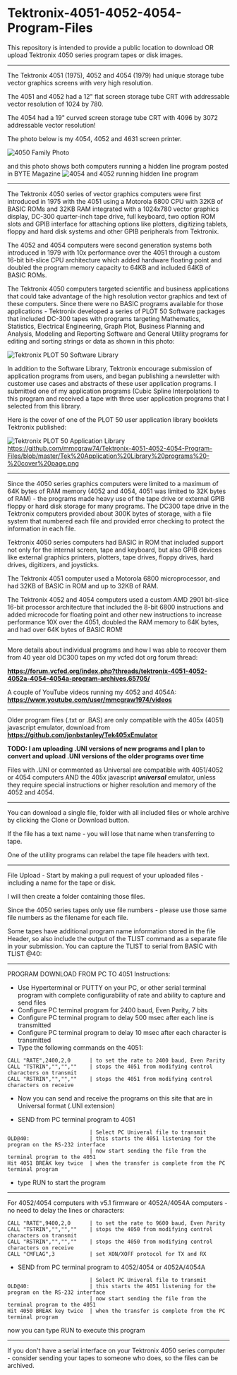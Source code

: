 # Tektronix-4051-4052-4054-Program-Files

This repository is intended to provide a public location to download OR upload Tektronix 4050 series program tapes or disk images.
**************
The Tektronix 4051 (1975), 4052 and 4054 (1979) had unique storage tube vector graphics screens with very high resolution.  

The 4051 and 4052 had a 12" flat screen storage tube CRT with addressable vector resolution of 1024 by 780.   


The 4054 had a 19" curved screen storage tube CRT with 4096 by 3072 addressable vector resolution!

The photo below is my 4054, 4052 and 4631 screen printer.

![4050 Family Photo](./4052%20and%204054%20highlighted.jpg)

and this photo shows both computers running a hidden line program posted in BYTE Magazine
![4054 and 4052 running hidden line program](./Tektronix%204052%20and%204054%20running%20hidden%20line%20program.png)

************************
The Tektronix 4050 series of vector graphics computers were first introduced in 1975 with the 4051 using a Motorola 6800 CPU with 32KB of BASIC ROMs and 32KB RAM integrated with a 1024x780 vector graphics display, DC-300 quarter-inch tape drive, full keyboard, two option ROM slots and GPIB interface for attaching options like plotters, digitizing tablets, floppy and hard disk systems and other GPIB peripherals from Tektronix.

The 4052 and 4054 computers were second generation systems both introduced in 1979 with 10x performance over the 4051 through a custom 16-bit bit-slice CPU architecture which added hardware floating point and doubled the program memory capacity to 64KB and included 64KB of BASIC ROMs.

The Tektronix 4050 computers targeted scientific and business applications that could take advantage of the high resolution vector graphics and text of these computers.  Since there were no BASIC programs available for those applications - Tektronix developed a series of PLOT 50 Software packages that included DC-300 tapes with programs targeting Mathematics, Statistics, Electrical Engineering, Graph Plot, Business Planning and Analysis, Modeling and Reporting Software and General Utility programs for editing and sorting strings or data as shown in this photo:

![Tektronix PLOT 50 Software Library](./Tektronix%20PLOT%2050%20Software.png)

In addition to the Software Library, Tektronix encourage submission of application programs from users, and began publishing a newsletter with customer use cases and abstracts of these user application programs.  I submitted one of my application programs (Cubic Spline Interpolation) to this program and received a tape with three user application programs that I selected from this library.

Here is the cover of one of the PLOT 50 user application library booklets Tektronix published:

![Tektronix PLOT 50 Application Library](./Tek%20Application%20Library%20programs%20-%20cover%20page.png)
https://github.com/mmcgraw74/Tektronix-4051-4052-4054-Program-Files/blob/master/Tek%20Application%20Library%20programs%20-%20cover%20page.png

************************

Since the 4050 series graphics computers were limited to a maximum of 64K bytes of RAM memory (4052 and 4054, 4051 was limited to 32K bytes of RAM) - the programs made heavy use of the tape drive or external GPIB floppy or hard disk storage for many programs.  The DC300 tape drive in the Tektronix computers provided about 300K bytes of storage, with a file system that numbered each file and provided error checking to protect the information in each file.

Tektronix 4050 series computers had BASIC in ROM that included support not only for the internal screen, tape and keyboard, but also GPIB devices like external graphics printers, plotters, tape drives, floppy drives, hard drives, digitizers, and joysticks.

The Tektronix 4051 computer used a Motorola 6800 microprocessor, and had 32KB of BASIC in ROM and up to 32KB of RAM.

The Tektronix 4052 and 4054 computers used a custom AMD 2901 bit-slice 16-bit processor architecture that included the 8-bit 6800 instructions and added microcode for floating point and other new instructions to increase performance 10X over the 4051, doubled the RAM memory to 64K bytes, and had over 64K bytes of BASIC ROM!

***********

More details about individual programs and how I was able to recover them from 40 year old DC300 tapes on my vcfed dot org forum thread:

**https://forum.vcfed.org/index.php?threads/tektronix-4051-4052-4052a-4054-4054a-program-archives.65705/**

A couple of YouTube videos running my 4052 and 4054A:
**https://www.youtube.com/user/mmcgraw1974/videos**
*********
Older program files (.txt or .BAS) are only compatible with the 405x (4051) javascript emulator, download from **https://github.com/jonbstanley/Tek405xEmulator**


**TODO: I am uploading .UNI versions of new programs and I plan to convert and upload .UNI versions of the older programs over time**

Files with .UNI or commented as Universal are compatible with 4051/4052 or 4054 computers AND the 405x javascript **_universal_** emulator, unless they require special instructions or higher resolution and memory of the 4052 and 4054.
***********
You can download a single file, folder with all included files or whole archive by clicking the Clone or Download button.

If the file has a text name - you will lose that name when transferring to tape.

One of the utility programs can relabel the tape file headers with text.
*******************************

File Upload - Start by making a pull request of your uploaded files - including a name for the tape or disk.

I will then create a folder containing those files.

Since the 4050 series tapes only use file numbers - please use those same file numbers as the filename for each file.

Some tapes have additional program name information stored in the file Header, so also include the output of the TLIST command as a separate file in your submission.  You can capture the TLIST to serial from BASIC with TLIST @40:
*****
PROGRAM DOWNLOAD FROM PC TO 4051 Instructions:

- Use Hyperterminal or PUTTY on your PC, or other serial terminal program with complete configurability of rate and ability to capture and send files
- Configure PC terminal program for 2400 baud, Even Parity, 7 bits
- Configure PC terminal program to delay 500 msec after each line is transmitted
- Configure PC terminal program to delay 10 msec after each character is transmitted
- Type the following commands on the 4051:
```
CALL "RATE",2400,2,0      | to set the rate to 2400 baud, Even Parity
CALL "TSTRIN","","",""    | stops the 4051 from modifying control characters on transmit
CALL "RSTRIN","","",""    | stops the 4051 from modifying control characters on receive
```
- Now you can send and receive the programs on this site that are in Universal format (.UNI extension)

- SEND from PC terminal program to 4051
```
                          | Select PC Univeral file to transmit
OLD@40:                   | this starts the 4051 listening for the program on the RS-232 interface
                          | now start sending the file from the terminal program to the 4051
Hit 4051 BREAK key twice  | when the transfer is complete from the PC terminal program
```
- type RUN to start the program
******

For 4052/4054 computers with v5.1 firmware or 4052A/4054A computers - no need to delay the lines or characters:
```
CALL "RATE",9400,2,0      | to set the rate to 9600 baud, Even Parity
CALL "TSTRIN","","",""    | stops the 4050 from modifying control characters on transmit
CALL "RSTRIN","","",""    | stops the 4050 from modifying control characters on receive
CALL "CMFLAG",3           | set XON/XOFF protocol for TX and RX
```
- SEND from PC terminal program to 4052/4054 or 4052A/4054A
```
                          | Select PC Univeral file to transmit
OLD@40:                   | this starts the 4051 listening for the program on the RS-232 interface
                          | now start sending the file from the terminal program to the 4051
Hit 4050 BREAK key twice  | when the transfer is complete from the PC terminal program
```
now you can type RUN to execute this program

***********
If you don't have a serial interface on your Tektronix 4050 series computer - consider sending your tapes to someone who does, so the files can be archived.
